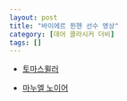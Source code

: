 ```yaml
---
layout: post
title: "바이에르 뮌헨 선수 영상"
category: [데어 클라시커 더비]
tags: []
---
```


* [토마스뮐러](https://www.youtube.com/watch?v=sc2zI1VCGbM)

* [마누엘 노이어](https://www.youtube.com/watch?v=_QSm_qY4LCk)



